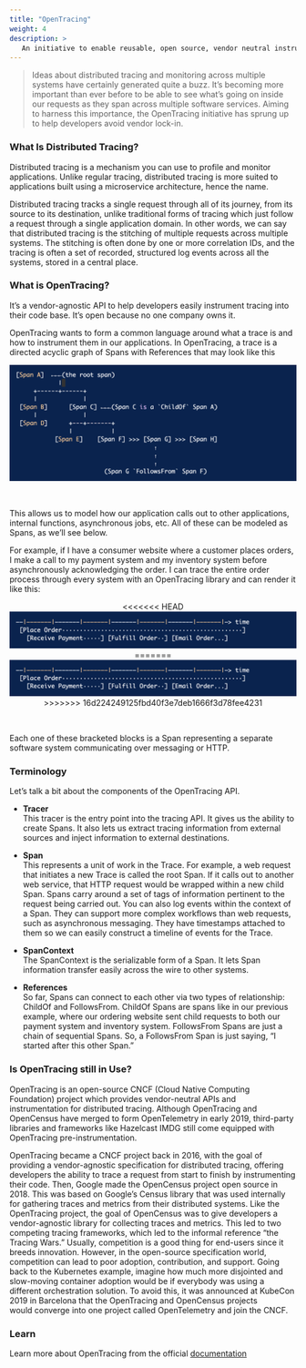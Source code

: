 ```yaml
---
title: "OpenTracing"
weight: 4
description: >
   An initiative to enable reusable, open source, vendor neutral instrumentation for distributed tracing.
---
```



>Ideas about distributed tracing and monitoring across multiple systems have certainly generated quite a buzz. It’s becoming more important than ever before to be able to see what’s going on inside our requests as they span across multiple software services. Aiming to harness this importance, the OpenTracing initiative has sprung up to help developers avoid vendor lock-in.
>

### What Is Distributed Tracing?

Distributed tracing is a mechanism you can use to profile and monitor applications. Unlike regular tracing, distributed tracing is more suited to applications built using a microservice architecture, hence the name.

Distributed tracing tracks a single request through all of its journey, from its source to its destination, unlike traditional forms of tracing which just follow a request through a single application domain.
In other words, we can say that distributed tracing is the stitching of multiple requests across multiple systems. The stitching is often done by one or more correlation IDs, and the tracing is often a set of recorded, structured log events across all the systems, stored in a central place.

### What is OpenTracing?

It’s a vendor-agnostic API to help developers easily instrument tracing into their code base. It’s open because no one company owns it. 

OpenTracing wants to form a common language around what a trace is and how to instrument them in our applications. In OpenTracing, a trace is a directed acyclic graph of Spans with References that may look like this

<p align = "center">
<img src = "https://github.com/DSC-VJTI/a-z-cloud/raw/main/content/docs/O/1.png">
</p>
<br/>

This allows us to model how our application calls out to other applications, internal functions, asynchronous jobs, etc. All of these can be modeled as Spans, as we’ll see below.

For example, if I have a consumer website where a customer places orders, I make a call to my payment system and my inventory system before asynchronously acknowledging the order. I can trace the entire order process through every system with an OpenTracing library and can render it like this:

<p align = "center">
<<<<<<< HEAD
<img src = "https://github.com/DSC-VJTI/a-z-cloud/raw/main/content/docs/O/2.png">
=======
<img src = "https://raw.githubusercontent.com/DSC-VJTI/a-z-cloud/main/content/docs/O/2.png">
>>>>>>> 16d224249125fbd40f3e7deb1666f3d78fee4231
</p>
<br/>

Each one of these bracketed blocks is a Span representing a separate software system communicating over messaging or HTTP.

### Terminology
Let’s talk a bit about the components of the OpenTracing API.

- **Tracer**       
	This tracer is the entry point into the tracing API. It gives us the ability to create Spans. It also lets us extract tracing information from external sources and inject information to external destinations.

- **Span**       
	This represents a unit of work in the Trace. For example, a web request that initiates a new Trace is called the root Span. If it calls out to another web service, that HTTP request would be wrapped within a new child Span. Spans carry around a set of tags of information pertinent to the request being carried out. You can also log events within the context of a Span. They can support more complex workflows than web requests, such as asynchronous messaging. They have timestamps attached to them so we can easily construct a timeline of events for the Trace. 

- **SpanContext**      
	The SpanContext is the serializable form of a Span. It lets Span information transfer easily across the wire to other systems.

- **References**         
	So far, Spans can connect to each other via two types of relationship: ChildOf and FollowsFrom. ChildOf Spans are spans like in our previous example, where our ordering website sent child requests to both our payment system and inventory system. FollowsFrom Spans are just a chain of sequential Spans. So, a FollowsFrom Span is just saying, “I started after this other Span.”


### Is OpenTracing still in Use?
OpenTracing is an open-source CNCF (Cloud Native Computing Foundation) project which provides vendor-neutral APIs and instrumentation for distributed tracing. Although OpenTracing and OpenCensus have merged to form OpenTelemetry in early 2019, third-party libraries and frameworks like Hazelcast IMDG still come equipped with OpenTracing pre-instrumentation.

OpenTracing became a CNCF project back in 2016, with the goal of providing a vendor-agnostic specification for distributed tracing, offering developers the ability to trace a request from start to finish by instrumenting their code. Then, Google made the OpenCensus project open source in 2018. This was based on Google’s Census library that was used internally for gathering traces and metrics from their distributed systems. Like the OpenTracing project, the goal of OpenCensus was to give developers a vendor-agnostic library for collecting traces and metrics.
This led to two competing tracing frameworks, which led to the informal reference “the Tracing Wars.” Usually, competition is a good thing for end-users since it breeds innovation. However, in the open-source specification world, competition can lead to poor adoption, contribution, and support.
Going back to the Kubernetes example, imagine how much more disjointed and slow-moving container adoption would be if everybody was using a different orchestration solution. To avoid this, it was announced at KubeCon 2019 in Barcelona that the OpenTracing and OpenCensus projects would converge into one project called OpenTelemetry and join the CNCF.

### Learn

Learn more about OpenTracing from the official [documentation](https://opentracing.io/)







